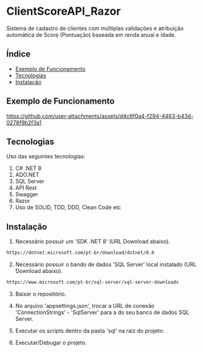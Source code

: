 # ClientScoreAPI_Razor

Sistema de cadastro de clientes com múltiplas validações e atribuição automática de Score (Pontuação) baseada em renda anual e idade.

## Índice

- [Exemplo de Funcionamento](#exemplo-de-funcionamento)
- [Tecnologias](#tecnologias)
- [Instalação](#instalação)

## Exemplo de Funcionamento

https://github.com/user-attachments/assets/d4c6f0a4-f294-4463-b43d-0278f9b2f3a1

## Tecnologias

Uso das seguintes tecnologias:

1. C# .NET 8
2. ADO.NET
3. SQL Server
4. API Rest
5. Swagger
6. Razor
7. Uso de SOLID, TDD, DDD, Clean Code etc

## Instalação

1. Necessário possuir um 'SDK .NET 8' (URL Download abaixo).
```bash
https://dotnet.microsoft.com/pt-br/download/dotnet/8.0
```
2. Necessário possuir o bando de dados 'SQL Server' local instalado (URL Download abaixo).
```bash
https://www.microsoft.com/pt-br/sql-server/sql-server-downloads
```
3. Baixar o repositório.
4. No arquivo 'appsettings.json', trocar a URL de conexão 'ConnectionStrings' - 'SqlServer' para a do seu banco de dados SQL Server.

5. Executar os scripts dentro da pasta 'sql' na raiz do projeto:

6. Executar/Debugar o projeto.






















